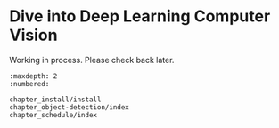 Dive into Deep Learning Computer Vision
=======================================

Working in process. Please check back later.

```toc
:maxdepth: 2
:numbered:

chapter_install/install
chapter_object-detection/index
chapter_schedule/index
```
